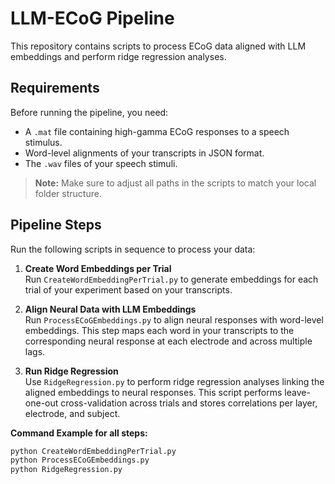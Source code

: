# LLM-ECoG Pipeline

This repository contains scripts to process ECoG data aligned with LLM embeddings and perform ridge regression analyses.

## Requirements

Before running the pipeline, you need:

- A `.mat` file containing high-gamma ECoG responses to a speech stimulus.
- Word-level alignments of your transcripts in JSON format.
- The `.wav` files of your speech stimuli.

> **Note:** Make sure to adjust all paths in the scripts to match your local folder structure.

## Pipeline Steps

Run the following scripts in sequence to process your data:

1. **Create Word Embeddings per Trial**  
   Run `CreateWordEmbeddingPerTrial.py` to generate embeddings for each trial of your experiment based on your transcripts.  

2. **Align Neural Data with LLM Embeddings**  
   Run `ProcessECoGEmbeddings.py` to align neural responses with word-level embeddings. This step maps each word in your transcripts to the corresponding neural response at each electrode and across multiple lags.  

3. **Run Ridge Regression**  
   Use `RidgeRegression.py` to perform ridge regression analyses linking the aligned embeddings to neural responses. This script performs leave-one-out cross-validation across trials and stores correlations per layer, electrode, and subject.

**Command Example for all steps:**
```bash
python CreateWordEmbeddingPerTrial.py
python ProcessECoGEmbeddings.py
python RidgeRegression.py
